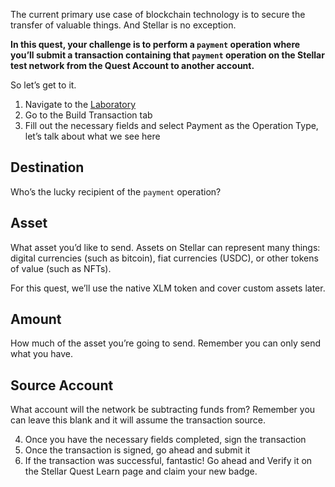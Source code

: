 The current primary use case of blockchain technology is to secure the transfer of valuable things. And Stellar is no exception.

**In this quest, your challenge is to perform a `payment` operation where you’ll submit a transaction containing that `payment` operation on the Stellar test network from the Quest Account to another account.**

So let’s get to it. 

1. Navigate to the [Laboratory](https://laboratory.stellar.org/#account-creator?network=test)
2. Go to the Build Transaction tab
3. Fill out the necessary fields and select Payment as the Operation Type, let’s talk about what we see here

## Destination

Who’s the lucky recipient of the `payment` operation?

## Asset

What asset you’d like to send. Assets on Stellar can represent many things: digital currencies (such as bitcoin), fiat currencies (USDC), or other tokens of value (such as NFTs). 

For this quest, we’ll use the native XLM token and cover custom assets later.

## Amount

How much of the asset you’re going to send. Remember you can only send what you have.

## Source Account

What account will the network be subtracting funds from? Remember you can leave this blank and it will assume the transaction source.

4. Once you have the necessary fields completed, sign the transaction
5. Once the transaction is signed, go ahead and submit it
6. If the transaction was successful, fantastic! Go ahead and Verify it on the Stellar Quest Learn page and claim your new badge. 